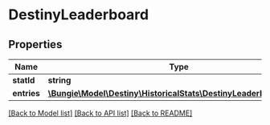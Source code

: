 # DestinyLeaderboard

## Properties
Name | Type | Description | Notes
------------ | ------------- | ------------- | -------------
**statId** | **string** |  | [optional] 
**entries** | [**\Bungie\Model\Destiny\HistoricalStats\DestinyLeaderboardEntry[]**](DestinyLeaderboardEntry.md) |  | [optional] 

[[Back to Model list]](../README.md#documentation-for-models) [[Back to API list]](../README.md#documentation-for-api-endpoints) [[Back to README]](../README.md)


